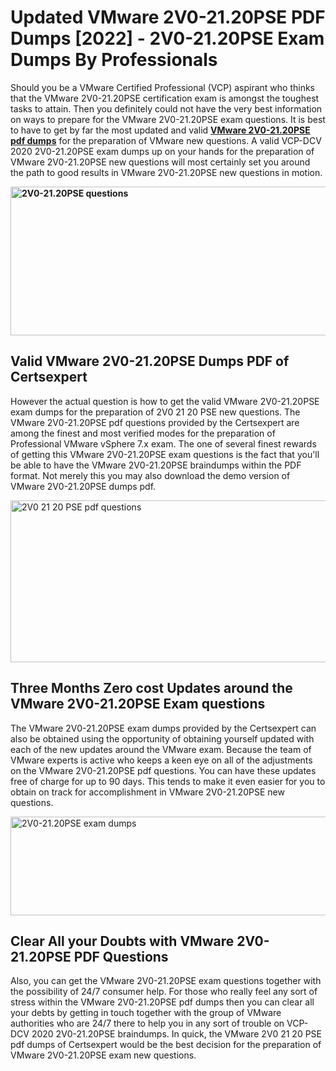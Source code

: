 <h1><strong>Updated VMware 2V0-21.20PSE PDF Dumps [2022] - 2V0-21.20PSE Exam Dumps By Professionals&nbsp;</strong></h1>
<p><span style="font-weight: 400;">Should you be a VMware Certified Professional (VCP) aspirant who thinks that the VMware 2V0-21.20PSE certification exam is amongst the toughest tasks to attain. Then you definitely could not have the very best information on ways to prepare for the VMware 2V0-21.20PSE exam questions. It is best to have to get by far the most updated and valid <strong><a href="https://www.certsexpert.com/2V0-21.20PSE-pdf-questions.html">VMware 2V0-21.20PSE pdf dumps</a></strong> for the preparation of VMware new questions. A valid VCP-DCV 2020 2V0-21.20PSE exam dumps up on your hands for the preparation of VMware 2V0-21.20PSE new questions will most certainly set you around the path to good results in VMware 2V0-21.20PSE new questions in motion.</span></p>
<p><span style="font-weight: 400;"><strong><img style="display: block; margin-left: auto; margin-right: auto;" src="https://i.ibb.co/QXh983F/73475278-2429792180625311-4586132736837681152-n.jpg" alt="2V0-21.20PSE questions" width="632" height="238" /></strong></span></p>
<h2><strong>Valid VMware 2V0-21.20PSE Dumps PDF of Certsexpert</strong></h2>
<p><span style="font-weight: 400;">However the actual question is how to get the valid VMware 2V0-21.20PSE exam dumps for the preparation of 2V0 21 20 PSE new questions. The VMware 2V0-21.20PSE pdf questions provided by the Certsexpert are among the finest and most verified modes for the preparation of Professional VMware vSphere 7.x exam. The one of several finest rewards of getting this VMware 2V0-21.20PSE exam questions is the fact that you'll be able to have the VMware 2V0-21.20PSE braindumps within the PDF format. Not merely this you may also download the demo version of VMware 2V0-21.20PSE dumps pdf.</span></p>
<p><span style="font-weight: 400;"><img style="display: block; margin-left: auto; margin-right: auto;" src="https://i.ibb.co/Jd8hN2L/76714008-3182067705200142-8735104740007870464-n.jpg" alt="2V0 21 20 PSE pdf questions" width="701" height="259" /></span></p>
<h2><strong>Three Months Zero cost Updates around the VMware 2V0-21.20PSE Exam questions</strong></h2>
<p><span style="font-weight: 400;">The VMware 2V0-21.20PSE exam dumps provided by the Certsexpert can also be obtained using the opportunity of obtaining yourself updated with each of the new updates around the VMware exam. Because the team of VMware experts is active who keeps a keen eye on all of the adjustments on the VMware 2V0-21.20PSE pdf questions. You can have these updates free of charge for up to 90 days. This tends to make it even easier for you to obtain on track for accomplishment in VMware 2V0-21.20PSE new questions.</span></p>
<p><span style="font-weight: 400;"><a href="https://www.certsexpert.com/2V0-21.20PSE-pdf-questions.html"><img style="display: block; margin-left: auto; margin-right: auto;" src="https://i.ibb.co/TMnKrkJ/75398236-424489711531572-5064688549987614720-n.jpg" alt="2V0-21.20PSE exam dumps" width="714" height="158" /></a></span></p>
<h2><strong>Clear All your Doubts with VMware 2V0-21.20PSE PDF Questions</strong></h2>
<p>Also, you can get the VMware 2V0-21.20PSE exam questions together with the possibility of 24/7 consumer help. For those who really feel any sort of stress within the VMware 2V0-21.20PSE pdf dumps then you can clear all your debts by getting in touch together with the group of VMware authorities who are 24/7 there to help you in any sort of trouble on VCP-DCV 2020 2V0-21.20PSE braindumps. In quick, the VMware 2V0 21 20 PSE pdf dumps of Certsexpert would be the best decision for the preparation of VMware 2V0-21.20PSE exam new questions.</p>
